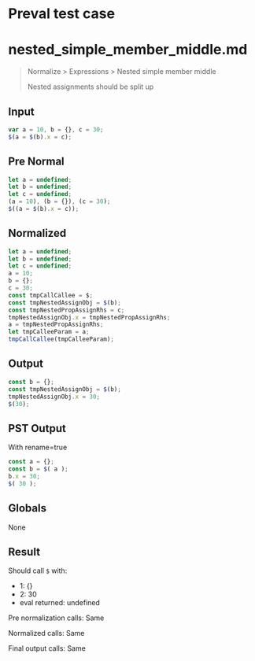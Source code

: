 # Preval test case

# nested_simple_member_middle.md

> Normalize > Expressions > Nested simple member middle
>
> Nested assignments should be split up

## Input

`````js filename=intro
var a = 10, b = {}, c = 30;
$(a = $(b).x = c);
`````

## Pre Normal


`````js filename=intro
let a = undefined;
let b = undefined;
let c = undefined;
(a = 10), (b = {}), (c = 30);
$((a = $(b).x = c));
`````

## Normalized


`````js filename=intro
let a = undefined;
let b = undefined;
let c = undefined;
a = 10;
b = {};
c = 30;
const tmpCallCallee = $;
const tmpNestedAssignObj = $(b);
const tmpNestedPropAssignRhs = c;
tmpNestedAssignObj.x = tmpNestedPropAssignRhs;
a = tmpNestedPropAssignRhs;
let tmpCalleeParam = a;
tmpCallCallee(tmpCalleeParam);
`````

## Output


`````js filename=intro
const b = {};
const tmpNestedAssignObj = $(b);
tmpNestedAssignObj.x = 30;
$(30);
`````

## PST Output

With rename=true

`````js filename=intro
const a = {};
const b = $( a );
b.x = 30;
$( 30 );
`````

## Globals

None

## Result

Should call `$` with:
 - 1: {}
 - 2: 30
 - eval returned: undefined

Pre normalization calls: Same

Normalized calls: Same

Final output calls: Same
